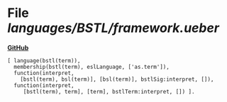 # File _languages/BSTL/framework.ueber_
**[GitHub](https://github.com/softlang/yas/blob/master/languages/BSTL/framework.ueber)**
```
[ language(bstl(term)),
  membership(bstl(term), eslLanguage, ['as.term']),
  function(interpret,
    [bstl(term), bsl(term)], [bsl(term)], bstlSig:interpret, []),
  function(interpret,
     [bstl(term), term], [term], bstlTerm:interpret, []) ].
```
